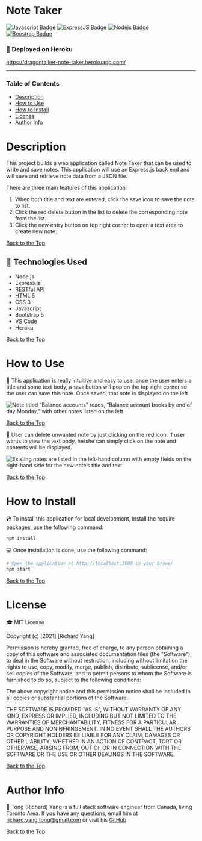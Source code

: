 # **Note Taker**

[![Javascript Badge](https://img.shields.io/badge/-Javascript-F0DB4F?style=for-the-badge&labelColor=black&logo=javascript&logoColor=F0DB4F)](#) [![ExpressJS Badge](https://img.shields.io/badge/-Express.JS-ff781f?style=for-the-badge&labelColor=black&logo=express&logoColor=FF781F)](#) [![Nodejs Badge](https://img.shields.io/badge/-Node.js-3C873A?style=for-the-badge&labelColor=black&logo=node.js&logoColor=3C873A)](#) [![Boostrap Badge](https://img.shields.io/badge/-bootstrap5-553c7b?style=for-the-badge&labelColor=black&logo=bootstrap&logoColor=553c7b)](#)

### :rocket: **Deployed on Heroku**

https://dragontalker-note-taker.herokuapp.com/

---

### **Table of Contents**

- [Description](#description)
- [How to Use](#how-to-use)
- [How to Install](#how-to-install)
- [License](#license)
- [Author Info](#author-info)

# Description

This project builds a web application called Note Taker that can be used to write and save notes. This application will use an Express.js back end and will save and retrieve note data from a JSON file.

There are three main features of this application:

1. When both title and text are entered, click the save icon to save the note to list.
2. Click the red delete button in the list to delete the corresponding note from the list.
3. Click the new entry button on top right corner to open a text area to create new note.

[Back to the Top](#note-taker)

## :wrench: **Technologies Used**

- Node.js
- Express.js
- RESTful API
- HTML 5
- CSS 3
- Javascript
- Bootstrap 5
- VS Code
- Heroku

[Back to the Top](#note-taker)

# How to Use

:crystal_ball: This application is really intuitive and easy to use, once the user enters a title and some text body, a `save` button will pop on the top right corner so the user can save this note. Once saved, that note is displayed on the left.

![Note titled “Balance accounts” reads, “Balance account books by end of day Monday,” with other notes listed on the left.](./Assets/11-express-homework-demo-02.png)

[Back to the Top](#note-taker)

:eyes: User can delete unwanted note by just clicking on the red icon. If user wants to view the text body, he/she can simply click on the note and contents will be displayed.

![Existing notes are listed in the left-hand column with empty fields on the right-hand side for the new note’s title and text.](./Assets/11-express-homework-demo-01.png)

[Back to the Top](#note-taker)

# How to Install

:cd: To install this application for local development, install the require packages, use the following command:

```bash
npm install
```

:computer: Once installation is done, use the following command:

```bash
# Open the application at http://localhost:3000 in your brower
npm start
```

[Back to the Top](#note-taker)

# License

:mortar_board: MIT License

Copyright (c) [2021] [Richard Yang]

Permission is hereby granted, free of charge, to any person obtaining a copy of this software and associated documentation files (the "Software"), to deal in the Software without restriction, including without limitation the rights to use, copy, modify, merge, publish, distribute, sublicense, and/or sell copies of the Software, and to permit persons to whom the Software is furnished to do so, subject to the following conditions:

The above copyright notice and this permission notice shall be included in all copies or substantial portions of the Software.

THE SOFTWARE IS PROVIDED "AS IS", WITHOUT WARRANTY OF ANY KIND, EXPRESS OR IMPLIED, INCLUDING BUT NOT LIMITED TO THE WARRANTIES OF MERCHANTABILITY, FITNESS FOR A PARTICULAR PURPOSE AND NONINFRINGEMENT. IN NO EVENT SHALL THE AUTHORS OR COPYRIGHT HOLDERS BE LIABLE FOR ANY CLAIM, DAMAGES OR OTHER LIABILITY, WHETHER IN AN ACTION OF CONTRACT, TORT OR OTHERWISE, ARISING FROM, OUT OF OR IN CONNECTION WITH THE SOFTWARE OR THE USE OR OTHER DEALINGS IN THE SOFTWARE.

[Back to the Top](#note-taker)

# Author Info

:space_invader: Tong (Richard) Yang is a full stack software engineer from Canada, living Toronto Area. If you have any questions, email him at richard.yang.tong@gmail.com or visit his [GitHub](https://github.com/Dragontalker).

[Back to the Top](#note-taker)
